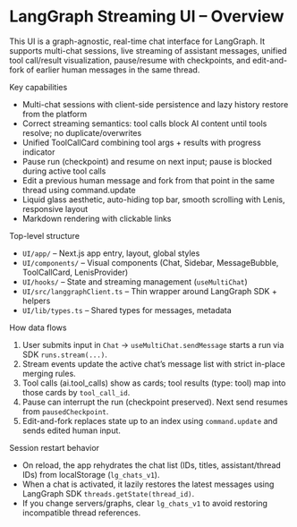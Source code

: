# LangGraph Streaming UI – Overview

This UI is a graph-agnostic, real-time chat interface for LangGraph. It supports multi-chat sessions, live streaming of assistant messages, unified tool call/result visualization, pause/resume with checkpoints, and edit-and-fork of earlier human messages in the same thread.

Key capabilities
- Multi-chat sessions with client-side persistence and lazy history restore from the platform
- Correct streaming semantics: tool calls block AI content until tools resolve; no duplicate/overwrites
- Unified ToolCallCard combining tool args + results with progress indicator
- Pause run (checkpoint) and resume on next input; pause is blocked during active tool calls
- Edit a previous human message and fork from that point in the same thread using command.update
- Liquid glass aesthetic, auto-hiding top bar, smooth scrolling with Lenis, responsive layout
- Markdown rendering with clickable links

Top-level structure
- `UI/app/` – Next.js app entry, layout, global styles
- `UI/components/` – Visual components (Chat, Sidebar, MessageBubble, ToolCallCard, LenisProvider)
- `UI/hooks/` – State and streaming management (`useMultiChat`)
- `UI/src/langgraphClient.ts` – Thin wrapper around LangGraph SDK + helpers
- `UI/lib/types.ts` – Shared types for messages, metadata

How data flows
1) User submits input in `Chat` → `useMultiChat.sendMessage` starts a run via SDK `runs.stream(...)`.
2) Stream events update the active chat’s message list with strict in-place merging rules.
3) Tool calls (ai.tool_calls) show as cards; tool results (type: tool) map into those cards by `tool_call_id`.
4) Pause can interrupt the run (checkpoint preserved). Next send resumes from `pausedCheckpoint`.
5) Edit-and-fork replaces state up to an index using `command.update` and sends edited human input.


Session restart behavior
- On reload, the app rehydrates the chat list (IDs, titles, assistant/thread IDs) from localStorage (`lg_chats_v1`).
- When a chat is activated, it lazily restores the latest messages using LangGraph SDK `threads.getState(thread_id)`.
- If you change servers/graphs, clear `lg_chats_v1` to avoid restoring incompatible thread references.


